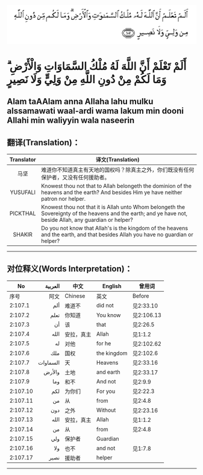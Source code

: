![002:107](images/002_107.gif)

#   أَلَمْ تَعْلَمْ أَنَّ اللَّهَ لَهُ مُلْكُ السَّمَاوَاتِ وَالْأَرْضِ ۗ وَمَا لَكُمْ مِنْ دُونِ اللَّهِ مِنْ وَلِيٍّ وَلَا نَصِيرٍ 

## Alam taAAlam anna Allaha lahu mulku alssamawati waal-ardi wama lakum min dooni Allahi min waliyyin wala naseerin

## 翻译(Translation)：

| Translator | 译文(Translation)                                            |
|:----------:| ------------------------------------------------------------ |
| 马坚       | 难道你不知道真主有天地的国权吗？除真主之外，你们既没有任何保护者，又没有任何援助者。 |
| YUSUFALI   | Knowest thou not that to Allah belongeth the dominion of the heavens and the earth? And besides Him ye have neither patron nor helper. |
| PICKTHAL   | Knowest thou not that it is Allah unto Whom belongeth the Sovereignty of the heavens and the earth; and ye have not, beside Allah, any guardian or helper? |
| SHAKIR     | Do you not know that Allah's is the kingdom of the heavens and the earth, and that besides Allah you have no guardian or helper? |

---

## 对位释义(Words Interpretation)：

| No       |  العربية | 中文       | English     | 曾用词     |
| -------- | -------: | ---------- | ----------- | ---------- |
| 序号     |     阿文 | Chinese    | 英文        | Before     |
| 2:107.1  |      ألم | 难道不     | did not     | 见2:33.10  |
| 2:107.2  |     تعلم | 你知道     | You know    | 见2:106.13 |
| 2:107.3  |       أن | 该         | that        | 见2:26.5   |
| 2:107.4  |     الله | 安拉，真主 | Allah       | 见1:1.2    |
| 2:107.5  |       له | 对他       | for he      | 见2:102.62 |
| 2:107.6  |      ملك | 国权       | the kingdom | 见2:102.6  |
| 2:107.7  | السماوات | 天         | Heavens     | 见2:33.16  |
| 2:107.8  |   والأرض | 土地       | and earth   | 见2:33.17  |
| 2:107.9  |      وما | 和不       | And not     | 见2:9.9    |
| 2:107.10 |      لكم | 为你们     | For you     | 见2:22.3   |
| 2:107.11 |       من | 从         | from        | 见2:4.8    |
| 2:107.12 |      دون | 之外       | Without     | 见2:23.16  |
| 2:107.13 |     الله | 安拉，真主 | Allah       | 见1:1.2    |
| 2:107.14 |       من | 从         | from        | 见2:4.8    |
| 2:107.15 |      ولي | 保护者     | Guardian    |            |
| 2:107.16 |      ولا | 也不       | and not     | 见1:7.8    |
| 2:107.17 |     نصير | 援助者     | helper      |            |

---
